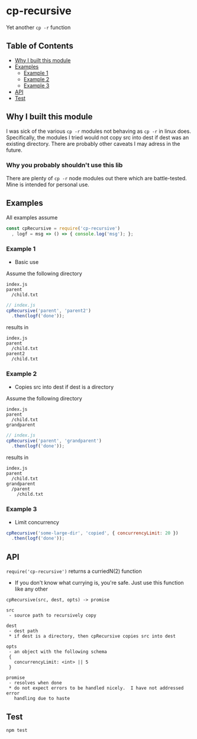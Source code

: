 # cp-recursive
Yet another `cp -r` function

<!-- START doctoc generated TOC please keep comment here to allow auto update -->
<!-- DON'T EDIT THIS SECTION, INSTEAD RE-RUN doctoc TO UPDATE -->
## Table of Contents
- [Why I built this module](#why-i-built-this-module)
- [Examples](#examples)
  - [Example 1](#example-1)
  - [Example 2](#example-2)
  - [Example 3](#example-3)
- [API](#api)
- [Test](#test)

<!-- END doctoc generated TOC please keep comment here to allow auto update -->


## Why I built this module
I was sick of the various `cp -r` modules not behaving as `cp -r` in linux does.  Specifically, the modules I tried would not copy src into dest if
dest was an existing directory.  There are probably other caveats I may adress in the future.

### Why you probably shouldn't use this lib
There are plenty of `cp -r` node modules out there which are battle-tested.
Mine is intended for personal use.

## Examples
All examples assume
```js
const cpRecursive = require('cp-recursive')
  , logf = msg => () => { console.log('msg'); };
```


### Example 1
 - Basic use  

Assume the following directory
```
index.js
parent
  /child.txt
```

```js
// index.js
cpRecursive('parent', 'parent2')
  .then(logf('done'));
```

results in
```
index.js
parent
  /child.txt
parent2
  /child.txt
```

### Example 2
 - Copies src into dest if dest is a directory  

Assume the following directory
```
index.js
parent
  /child.txt
grandparent
```

```js
// index.js
cpRecursive('parent', 'grandparent')
  .then(logf('done'));
```

results in
```
index.js
parent
  /child.txt
grandparent
  /parent
    /child.txt
```

### Example 3
 - Limit concurrency  

```js
cpRecursive('some-large-dir', 'copied', { concurrencyLimit: 20 })
  .then(logf('done'));
```


## API
`require('cp-recursive')` returns a curriedN(2) function
 * If you don't know what currying is, you're safe.  Just use this function
   like any other

```
cpRecursive(src, dest, opts) -> promise

src
 - source path to recursively copy

dest
 - dest path
 * if dest is a directory, then cpRecursive copies src into dest

opts
 - an object with the following schema
 {
   concurrencyLimit: <int> || 5
 }

promise
 - resolves when done
 * do not expect errors to be handled nicely.  I have not addressed error
   handling due to haste
```

## Test
`npm test`
